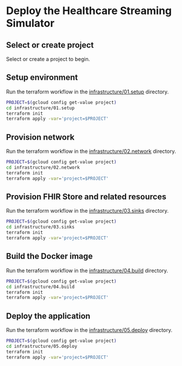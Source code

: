 <!--
Copyright 2022 Google LLC

Licensed under the Apache License, Version 2.0 (the "License");
you may not use this file except in compliance with the License.
You may obtain a copy of the License at

    https://www.apache.org/licenses/LICENSE-2.0

Unless required by applicable law or agreed to in writing, software
distributed under the License is distributed on an "AS IS" BASIS,
WITHOUT WARRANTIES OR CONDITIONS OF ANY KIND, either express or implied.
See the License for the specific language governing permissions and
limitations under the License.
-->

# Deploy the Healthcare Streaming Simulator

## Select or create project

Select or create a project to begin.

<walkthrough-project-setup></walkthrough-project-setup>

## Setup environment

Run the terraform workflow in
the [infrastructure/01.setup](infrastructure/01.setup) directory.

```sh
PROJECT=$(gcloud config get-value project)
cd infrastructure/01.setup
terraform init
terraform apply -var='project=$PROJECT'
```

## Provision network

Run the terraform workflow in
the [infrastructure/02.network](infrastructure/02.network) directory.

```sh
PROJECT=$(gcloud config get-value project)
cd infrastructure/02.network
terraform init
terraform apply -var='project=$PROJECT'
```

## Provision FHIR Store and related resources

Run the terraform workflow in
the [infrastructure/03.sinks](infrastructure/03.sinks) directory.

```sh
PROJECT=$(gcloud config get-value project)
cd infrastructure/03.sinks
terraform init
terraform apply -var='project=$PROJECT'
```

## Build the Docker image

Run the terraform workflow in
the [infrastructure/04.build](infrastructure/04.build) directory.

```sh
PROJECT=$(gcloud config get-value project)
cd infrastructure/04.build
terraform init
terraform apply -var='project=$PROJECT'
```

## Deploy the application

Run the terraform workflow in
the [infrastructure/05.deploy](infrastructure/05.deploy) directory.

```sh
PROJECT=$(gcloud config get-value project)
cd infrastructure/05.deploy
terraform init
terraform apply -var='project=$PROJECT'
```
